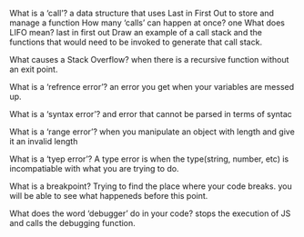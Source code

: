 What is a ‘call’?
a data structure that uses Last in First Out to store and manage a function
How many ‘calls’ can happen at once?
one
What does LIFO mean?
last in first out 
Draw an example of a call stack and the functions that would need to be invoked to generate that call stack.

What causes a Stack Overflow?
when there is a recursive function without an exit point. 



What is a ‘refrence error’?
an error you get when your variables are messed up.
 
What is a ‘syntax error’?
and error that cannot be parsed in terms of syntac

What is a ‘range error’?
when you manipulate an object with length and give it an invalid length

What is a ‘tyep error’?
A type error is when the type(string, number, etc) is incompatiable with what you are trying to do.

What is a breakpoint?
Trying to find the place where your code breaks. you will be able to see what happeneds before this point.

What does the word ‘debugger’ do in your code?
stops the execution of JS and calls the debugging function.
